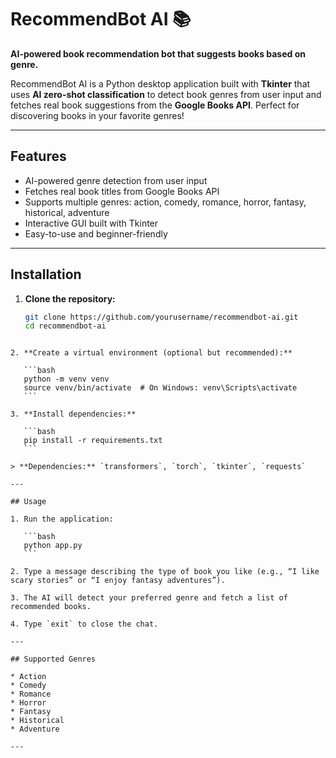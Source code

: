 
# RecommendBot AI 📚

**AI-powered book recommendation bot that suggests books based on genre.**

RecommendBot AI is a Python desktop application built with **Tkinter** that uses **AI zero-shot classification** to detect book genres from user input and fetches real book suggestions from the **Google Books API**. Perfect for discovering books in your favorite genres!

---

## Features

- AI-powered genre detection from user input
- Fetches real book titles from Google Books API
- Supports multiple genres: action, comedy, romance, horror, fantasy, historical, adventure
- Interactive GUI built with Tkinter
- Easy-to-use and beginner-friendly

---

## Installation

1. **Clone the repository:**
   ```bash
   git clone https://github.com/yourusername/recommendbot-ai.git
   cd recommendbot-ai
````

2. **Create a virtual environment (optional but recommended):**

   ```bash
   python -m venv venv
   source venv/bin/activate  # On Windows: venv\Scripts\activate
   ```

3. **Install dependencies:**

   ```bash
   pip install -r requirements.txt
   ```

> **Dependencies:** `transformers`, `torch`, `tkinter`, `requests`

---

## Usage

1. Run the application:

   ```bash
   python app.py
   ```

2. Type a message describing the type of book you like (e.g., “I like scary stories” or “I enjoy fantasy adventures”).

3. The AI will detect your preferred genre and fetch a list of recommended books.

4. Type `exit` to close the chat.

---

## Supported Genres

* Action
* Comedy
* Romance
* Horror
* Fantasy
* Historical
* Adventure

---

